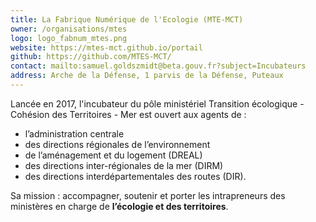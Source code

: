 ```yaml
---
title: La Fabrique Numérique de l'Ecologie (MTE-MCT)
owner: /organisations/mtes
logo: logo_fabnum_mtes.png
website: https://mtes-mct.github.io/portail
github: https://github.com/MTES-MCT/
contact: mailto:samuel.goldszmidt@beta.gouv.fr?subject=Incubateurs
address: Arche de la Défense, 1 parvis de la Défense, Puteaux
---
```


Lancée en 2017, l'incubateur du pôle ministériel Transition écologique - Cohésion des Territoires - Mer est ouvert aux agents de : 
- l’administration centrale
- des directions régionales de l’environnement
- de l’aménagement et du logement (DREAL)
- des directions inter-régionales de la mer (DIRM)
- des directions interdépartementales des routes (DIR). 

Sa mission : accompagner, soutenir et porter les intrapreneurs des ministères en charge de **l’écologie et des territoires**.
